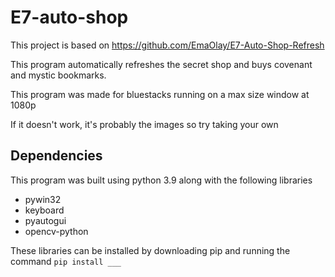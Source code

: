 
# E7-auto-shop

This project is based on https://github.com/EmaOlay/E7-Auto-Shop-Refresh

This program automatically refreshes the secret shop and buys covenant and mystic bookmarks.

This program was made for bluestacks running on a max size window at 1080p

If it doesn't work, it's probably the images so try taking your own
## Dependencies

This program was built using python 3.9 along with the following libraries  
- pywin32
- keyboard
- pyautogui
- opencv-python  

These libraries can be installed by downloading pip and running the command ```pip install ___```

